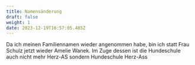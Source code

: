 ```yaml
---
title: Namensänderung
draft: false
weight: 1
date: 2023-12-19T16:57:05.485Z
---
```


Da ich meinen Familiennamen wieder angenommen habe, bin ich statt Frau Schulz jetzt wieder Amelie Wanek. 
Im Zuge dessen ist die Hundeschule auch nicht mehr Herz-AS sondern Hundeschule Herz-Ass
